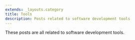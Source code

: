 ```yaml
---
extends: _layouts.category
title: Tools
description: Posts related to software development tools
---
```


These posts are all related to software development tools.
